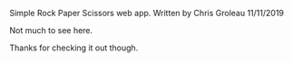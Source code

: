 Simple Rock Paper Scissors web app.
Written by Chris Groleau 11/11/2019

Not much to see here.

Thanks for checking it out though.
